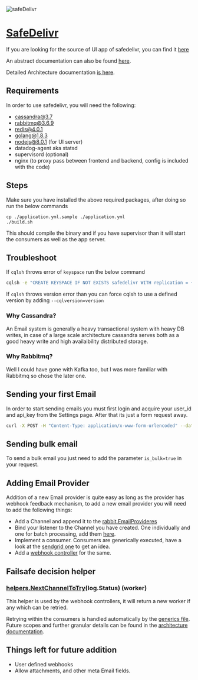 ![safeDelivr](http://i.imgur.com/S3I357i.png)
# [SafeDelivr](https://safedelivr.com/)
If you are looking for the source of UI app of safedelivr, you can find it [here](https://github.com/DronRathore/safedelivr-ui)

An abstract documentation can also be found [here](https://safedelivr.com/docs).

Detailed Architecture documentation [is here](https://github.com/DronRathore/safedelivr/blob/master/architecture.md).

## Requirements
In order to use safedelivr, you will need the following:
- cassandra@3.7
- rabbitmq@3.6.9
- redis@4.0.1
- golang@1.8.3
- nodejs@8.0.1 (for UI server)
- datadog-agent aka statsd
- supervisord (optional)
- nginx (to proxy pass between frontend and backend, config is included with the code)

## Steps
Make sure you have installed the above required packages, after doing so run the below commands
```
cp ./application.yml.sample ./application.yml
./build.sh
```
This should compile the binary and if you have supervisor than it will start the consumers as well as the app server.
## Troubleshoot
If ```cqlsh``` throws error of ```keyspace``` run the below command
```sh
cqlsh -e "CREATE KEYSPACE IF NOT EXISTS safedelivr WITH replication = {'class': 'SimpleStrategy', 'replication_factor': 1}"
```
If ```cqlsh``` throws version error than you can force cqlsh to use a defined version by adding ```--cqlversion=version```
### Why Cassandra?
An Email system is generally a heavy transactional system with heavy DB writes, in case of a large scale architecture cassandra serves both as a good heavy write and high availaibility distributed storage.

### Why Rabbitmq?
Well I could have gone with Kafka too, but I was more familiar with Rabbitmq so chose the later one.

## Sending your first Email
In order to start sending emails you must first login and acquire your user_id and api_key from the Settings page. After that its just a form request away.
```sh
curl -X POST -H "Content-Type: application/x-www-form-urlencoded" --data 'from=me@me.com&to=you@you.com&subject=Holla&body=Hello&user_id=user_id&api_key=api_key' https://safedelivr.com/api/batch/
```
## Sending bulk email
To send a bulk email you just need to add the parameter ```is_bulk=true``` in your request.

## Adding Email Provider

Addition of a new Email provider is quite easy as long as the provider has webhook feedback mechanism, to add a new email provider you will need to add the following things:
- Add a Channel and append it to the [rabbit.EmailProvideres](https://github.com/DronRathore/safedelivr/blob/master/src/rabbit/setup.go#L47)
- Bind your listener to the Channel you have created. One individually and one for batch processing, add them [here](https://github.com/DronRathore/safedelivr/blob/master/worker.go#L31-L45).
- Implement a consumer. Consumers are generically executed, have a look at the [sendgrid one](https://github.com/DronRathore/safedelivr/blob/master/src/worker/sendgrid.go#L26) to get an idea.
- Add a [webhook controller](https://github.com/DronRathore/safedelivr/blob/master/src/controller/webhook.go#L23-L203) for the same.
## Failsafe decision helper

### [helpers.NextChannelToTry](https://github.com/DronRathore/safedelivr/blob/master/src/helpers/workers.go#L24)(log.Status) (worker)

This helper is used by the webhook controllers, it will return a new worker if any which can be retried.

Retrying within the consumers is handled automatically by the [generics file](https://github.com/DronRathore/safedelivr/blob/master/src/worker/generics.go#L120).
Future scopes and further granular details can be found in the [architecture documentation](https://github.com/DronRathore/safedelivr/blob/master/architecture.md).

## Things left for future addition
- User defined webhooks
- Allow attachments, and other meta Email fields.
